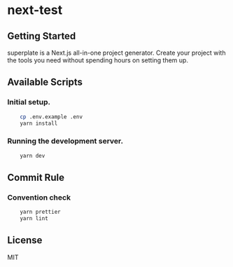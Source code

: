 # next-test

## Getting Started

superplate is a Next.js all-in-one project generator. Create your project with the tools you need without spending hours on setting them up.

## Available Scripts

### Initial setup.

```bash
    cp .env.example .env
    yarn install
```

### Running the development server.

```bash
    yarn dev
```

## Commit Rule

### Convention check

```bash
    yarn prettier
    yarn lint
```

## License

MIT
